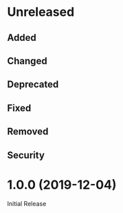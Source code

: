 # Unreleased

## Added

## Changed

## Deprecated

## Fixed

## Removed

## Security

# 1.0.0 (2019-12-04)

Initial Release
